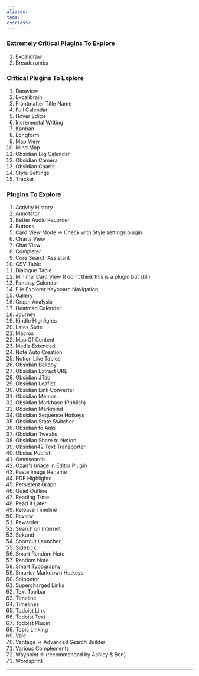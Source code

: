 ```yaml
---
aliases:
tags: 
cssclass:
---
```


### Extremely Critical Plugins To Explore
1. Excalidraw
2. Breadcrumbs

### Critical Plugins To Explore 
1. Dataview
2. Excalibrain
3. Frontmatter Title Name
4. Full Calendar
5. Hover Editor
6. Incremental Writing
7. Kanban
8. Longform
9. Map View
10. Mind Map
11. Obsidian Big Calendar
12. Obsidian Camera
13. Obsidian Charts
14. Style Settings
15. Tracker

### Plugins To Explore
1. Activity History
2. Annotator
3. Better Audio Recorder
4. Buttons
5. Card View Mode → Check with Style settings plugin
6. Charts View
7. Chat View
8. Completer
9. Core Search Assistant
10. CSV Table 
11. Dialogue Table
12. Minimal Card View (I don't think this is a plugin but still)
13. Fantasy Calendar 
14. File Explorer Keyboard Navigation
15. Gallery
16. Graph Analysis
17. Heatmap Calendar
18. Journey
19. Kindle Highlights
20. Latex Suite
21. Macros
22. Map Of Content
23. Media Extended
24. Note Auto Creation
25. Notion Like Tables
26. Obsidian Bellboy
27. Obsidian Extract URL
28. Obsidian JTab
29. Obsidian Leaflet
30. Obsidian Link Converter
31. Obsidian Memos
32. Obsidian Markbase (Publish)
33. Obsidian Markmind
34. Obsidian Sequence Hotkeys
35. Obsidian State Switcher
36. Obsidian to Anki
37. Obsidian Tweaks
38. Obsidian Share to Notion
39. Obsidian42 Text Transporter
40. Obsius Publish
41. Omnisearch
42. Ozan's Image in Editor Plugin
43. Paste Image Rename
44. PDF Highlights
45. Persistent Graph
46. Quiet Outline 
47. Reading Time
48. Read It Later
49. Release Timeline
50. Review
51. Rewarder
52. Search on Internet
53. Sekund
54. Shortcut Launcher
55. Sidekick
56. Smart Random Note
57. Random Note
58. Smart Typography
59. Smarter Markdown Hotkeys
60. Snippetor
61. Supercharged Links
62. Text Toolbar
63. Timeline
64. Timelines
65. Todoist Link
66. Todoist Text
67. Todoist Plugin
68. Topic Linking
69. Vale
70. Vantage → Advanced Search Builder
71. Various Complements
72. Waypoint ↑ (recommended by Ashley & Ben)
73. Wordsprint

---

